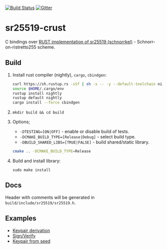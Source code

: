 [![Build Status](https://travis-ci.org/Warchant/sr25519-crust.svg?branch=master)](https://travis-ci.org/Warchant/sr25519-crust)
[![Gitter](https://badges.gitter.im/sr25519-crust/community.svg)](https://gitter.im/sr25519-crust/community?utm_source=badge&utm_medium=badge&utm_campaign=pr-badge)

# sr25519-crust

C bindings over [RUST implementation of sr25519 (schnorrkel)](https://github.com/w3f/schnorrkel) - Schnorr-on-ristretto255 scheme.

## Build

1. Install rust compiler (nightly), `cargo`, `cbindgen`:
    ```bash
    curl https://sh.rustup.rs -sSf | sh -s -- -y --default-toolchain nightly
    source $HOME/.cargo/env
    rustup install nightly
    rustup default nightly
    cargo install --force cbindgen
    ```
2. `mkdir build && cd build`
3. Options;
   - `-DTESTING=[ON|OFF]` - enable or disable build of tests.
   - `-DCMAKE_BUILD_TYPE=[Release|Debug]` - select build type.
   - `-DBUILD_SHARED_LIBS=[TRUE|FALSE]` - build shared/static library. 
   
   ```bash
   cmake .. -DCMAKE_BUILD_TYPE=Release
   ```
4. Build and install library: 
   ```
   sudo make install
   ```

## Docs

Header with comments will be generated in `build/include/sr25519/sr25519.h`.

## Examples

- [Keypair derivation](./test/derive.cpp)
- [Sign/Verify](./test/ds.cpp)
- [Keypair from seed](./test/keypair_from_seed.cpp)
